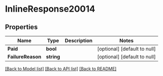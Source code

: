 # InlineResponse20014

## Properties
Name | Type | Description | Notes
------------ | ------------- | ------------- | -------------
**Paid** | **bool** |  | [optional] [default to null]
**FailureReason** | **string** |  | [optional] [default to null]

[[Back to Model list]](../README.md#documentation-for-models) [[Back to API list]](../README.md#documentation-for-api-endpoints) [[Back to README]](../README.md)

